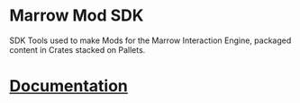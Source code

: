 # Marrow Mod SDK
SDK Tools used to make Mods for the Marrow Interaction Engine, packaged content in Crates stacked on Pallets.  
# [Documentation](../../../BoneMods-Internal/blob/main/Docs/Readme.md)